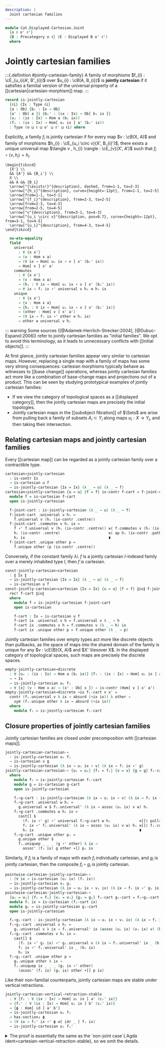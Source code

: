 ```yaml
---
description: |
  Joint cartesian families
---
```

<!--
```agda
open import Cat.Displayed.Base
open import Cat.Prelude

import Cat.Displayed.Cartesian
import Cat.Displayed.Reasoning
import Cat.Displayed.Morphism
import Cat.Reasoning
```
-->
```agda
module Cat.Displayed.Cartesian.Joint
  {o ℓ o' ℓ'}
  {B : Precategory o ℓ} (E : Displayed B o' ℓ')
  where
```

<!--
```agda
open Cat.Displayed.Cartesian E
open Cat.Displayed.Reasoning E
open Cat.Displayed.Morphism E
open Cat.Reasoning B
open Displayed E
```
-->

# Jointly cartesian families

:::{.definition #jointly-cartesian-family}
A family of morphisms $f_{i} : \cE_{u_i}(A', B'_{i})$ over $u_{i} : \cB(A, B_{i})$
is **jointly cartesian** if it satisfies a familial version of the universal
property of a [[cartesian|cartesian-morphism]] map.
:::

```agda
record is-jointly-cartesian
  {ℓi} {Ix : Type ℓi}
  {a : Ob} {bᵢ : Ix → Ob}
  {a' : Ob[ a ]} {bᵢ' : (ix : Ix) → Ob[ bᵢ ix ]}
  (uᵢ : (ix : Ix) → Hom a (bᵢ ix))
  (fᵢ : (ix : Ix) → Hom[ uᵢ ix ] a' (bᵢ' ix))
  : Type (o ⊔ ℓ ⊔ o' ⊔ ℓ' ⊔ ℓi) where
```

Explicitly, a family $f_{i}$ is jointly cartesian if for every map
$v : \cB(X, A)$ and family of morphisms $h_{i} : \cE_{u_i \circ v}(X', B_{i}')$,
there exists a unique universal map $\langle v , h_{i} \rangle : \cE_{v}(X', A')$
such that $f_{i} \circ \langle v , h_{i} \rangle = h_{i}$.

~~~{.quiver}
\begin{tikzcd}
  {X'} \\
  && {A'} && {B_i'} \\
  X \\
  && A && {B_i}
  \arrow["{\exists!}"{description}, dashed, from=1-1, to=2-3]
  \arrow["{h_i}"{description}, curve={height=-12pt}, from=1-1, to=2-5]
  \arrow[from=1-1, to=3-1]
  \arrow["{f_i}"{description}, from=2-3, to=2-5]
  \arrow[from=2-3, to=4-3]
  \arrow[from=2-5, to=4-5]
  \arrow["v"{description}, from=3-1, to=4-3]
  \arrow["{u_i \circ v}"{description, pos=0.7}, curve={height=-12pt}, from=3-1, to=4-5]
  \arrow["{u_i}"{description}, from=4-3, to=4-5]
\end{tikzcd}
~~~

```agda
  no-eta-equality
  field
    universal
      : ∀ {x x'}
      → (v : Hom x a)
      → (∀ ix → Hom[ uᵢ ix ∘ v ] x' (bᵢ' ix))
      → Hom[ v ] x' a'
    commutes
      : ∀ {x x'}
      → (v : Hom x a)
      → (hᵢ : ∀ ix → Hom[ uᵢ ix ∘ v ] x' (bᵢ' ix))
      → ∀ ix → fᵢ ix ∘' universal v hᵢ ≡ hᵢ ix
    unique
      : ∀ {x x'}
      → {v : Hom x a}
      → {hᵢ : ∀ ix → Hom[ uᵢ ix ∘ v ] x' (bᵢ' ix)}
      → (other : Hom[ v ] x' a')
      → (∀ ix → fᵢ ix ∘' other ≡ hᵢ ix)
      → other ≡ universal v hᵢ
```

<!--
```agda
  universal'
      : ∀ {x x'}
      → {v : Hom x a} {wᵢ : ∀ ix → Hom x (bᵢ ix)}
      → (p : ∀ ix → uᵢ ix ∘ v ≡ wᵢ ix)
      → (∀ ix → Hom[ wᵢ ix ] x' (bᵢ' ix))
      → Hom[ v ] x' a'
  universal' {v = v} p hᵢ =
    universal v λ ix → hom[ p ix ]⁻ (hᵢ ix)

  commutesp
    : ∀ {x x'}
    → {v : Hom x a} {wᵢ : ∀ ix → Hom x (bᵢ ix)}
    → (p : ∀ ix → uᵢ ix ∘ v ≡ wᵢ ix)
    → (hᵢ : ∀ ix → Hom[ wᵢ ix ] x' (bᵢ' ix))
    → ∀ ix → fᵢ ix ∘' universal' p hᵢ ≡[ p ix ] hᵢ ix
  commutesp p hᵢ ix =
    to-pathp⁻ (commutes _ (λ ix → hom[ p ix ]⁻ (hᵢ ix)) ix)

  universalp
    : ∀ {x x'}
    → {v₁ v₂ : Hom x a} {wᵢ : ∀ ix → Hom x (bᵢ ix)}
    → (p : ∀ ix → uᵢ ix ∘ v₁ ≡ wᵢ ix) (q : v₁ ≡ v₂) (r : ∀ ix → uᵢ ix ∘ v₂ ≡ wᵢ ix)
    → (hᵢ : ∀ ix → Hom[ wᵢ ix ] x' (bᵢ' ix))
    → universal' p hᵢ ≡[ q ] universal' r hᵢ
  universalp p q r hᵢ =
    apd (λ i ϕ → universal' ϕ hᵢ) prop!

  uniquep
    : ∀ {x x'}
    → {v₁ v₂ : Hom x a} {wᵢ : ∀ ix → Hom x (bᵢ ix)}
    → (p : ∀ ix → uᵢ ix ∘ v₁ ≡ wᵢ ix) (q : v₁ ≡ v₂) (r : ∀ ix → uᵢ ix ∘ v₂ ≡ wᵢ ix)
    → {hᵢ : ∀ ix → Hom[ wᵢ ix ] x' (bᵢ' ix)}
    → (other : Hom[ v₁ ] x' a')
    → (∀ ix → fᵢ ix ∘' other ≡[ p ix ] hᵢ ix)
    → other ≡[ q ] universal' r hᵢ
  uniquep p q r {hᵢ} other s =
    to-pathp⁻ (unique other (λ ix → from-pathp⁻ (s ix)) ∙ from-pathp⁻ (universalp p q r hᵢ))

  uniquep₂
    : ∀ {x x'}
    → {v₁ v₂ : Hom x a} {wᵢ : ∀ ix → Hom x (bᵢ ix)}
    → (p : ∀ ix → uᵢ ix ∘ v₁ ≡ wᵢ ix) (q : v₁ ≡ v₂) (r : ∀ ix → uᵢ ix ∘ v₂ ≡ wᵢ ix)
    → {hᵢ : ∀ ix → Hom[ wᵢ ix ] x' (bᵢ' ix)}
    → (other₁ : Hom[ v₁ ] x' a')
    → (other₂ : Hom[ v₂ ] x' a')
    → (∀ ix → fᵢ ix ∘' other₁ ≡[ p ix ] hᵢ ix)
    → (∀ ix → fᵢ ix ∘' other₂ ≡[ r ix ] hᵢ ix)
    → other₁ ≡[ q ] other₂
  uniquep₂ p q r {hᵢ = hᵢ} other₁ other₂ α β =
    cast[] $
      other₁          ≡[]⟨ uniquep p refl p other₁ α ⟩
      universal' p hᵢ ≡[]⟨ symP (uniquep r (sym q) p other₂ β) ⟩
      other₂          ∎
```
-->

<!--
```agda
private variable
  ℓi : Level
  Ix Ix' : Type ℓi
  a b c : Ob
  bᵢ cᵢ : Ix → Ob
  a' b' c' : Ob[ a ]
  bᵢ' cᵢ' : (ix : Ix) → Ob[ bᵢ ix ]
  u v : Hom a b
  uᵢ vᵢ : ∀ (ix : Ix) → Hom a (bᵢ ix)
  f g : Hom[ u ] a' b'
  fᵢ fᵢ' gᵢ : ∀ (ix : Ix) → Hom[ uᵢ ix ] a' (bᵢ' ix)
```
-->

::: warning
Some sources ([@Adamek-Herrlich-Strecker:2004], [@Dubuc-Espanol:2006])
refer to jointly cartesian families as "initial families". We opt to
avoid this terminology, as it leads to unnecessary conflicts with
[[initial objects]].
:::

At first glance, jointly cartesian families appear very similar to cartesian maps.
However, replacing a single map with a family of maps has some very strong
consequences: cartesian morphisms typically behave as witnesses to [[base change]]
operations, whereas jointly cartesian families act more like a combination
of base-change maps and projections out of a product. This can be seen
by studying prototypical examples of jointly cartesian families:

- If we view the category of topological spaces as a [[displayed category]],
then the jointly cartesian maps are precisely the initial topologies.
- Jointly cartesian maps in the [[subobject fibration]] of $\Sets$ are
arise from pulling back a family of subsets $A_{i} \subset Y_{i}$ along
maps $u_{i} : X \to Y_{i}$, and then taking their intersection.

## Relating cartesian maps and jointly cartesian families

Every [[cartesian map]] can be regarded as a jointly cartesian family
over a contractible type.

```agda
cartesian→jointly-cartesian
  : is-contr Ix
  → is-cartesian u f
  → is-jointly-cartesian {Ix = Ix} (λ _ → u) (λ _ → f)
cartesian→jointly-cartesian {u = u} {f = f} ix-contr f-cart = f-joint-cart where
  module f = is-cartesian f-cart
  open is-jointly-cartesian

  f-joint-cart : is-jointly-cartesian (λ _ → u) (λ _ → f)
  f-joint-cart .universal v hᵢ =
    f.universal v (hᵢ (ix-contr .centre))
  f-joint-cart .commutes v hᵢ ix =
    f ∘' f.universal v (hᵢ (ix-contr .centre)) ≡⟨ f.commutes v (hᵢ (ix-contr .centre)) ⟩
    hᵢ (ix-contr .centre)                      ≡⟨ ap hᵢ (ix-contr .paths ix) ⟩
    hᵢ ix                                      ∎
  f-joint-cart .unique other p =
    f.unique other (p (ix-contr .centre))
```

Conversely, if the constant family $\lambda i.\; f$ is a jointly cartesian
$I$-indexed family over a merely inhabited type $I$, then $f$ is cartesian.

```agda
const-jointly-cartesian→cartesian
  : ∥ Ix ∥
  → is-jointly-cartesian {Ix = Ix} (λ _ → u) (λ _ → f)
  → is-cartesian u f
const-jointly-cartesian→cartesian {Ix = Ix} {u = u} {f = f} ∥ix∥ f-joint-cart =
  rec! f-cart ∥ix∥
  where
    module f = is-jointly-cartesian f-joint-cart
    open is-cartesian

    f-cart : Ix → is-cartesian u f
    f-cart ix .universal v h = f.universal v λ _ → h
    f-cart ix .commutes v h = f.commutes v (λ _ → h) ix
    f-cart ix .unique other p = f.unique other (λ _ → p)
```

Jointly cartesian families over empty types act more like discrete objects
than pullbacks, as the space of maps into the shared domain of the family
is unique for any $v : \cE{B}(X, A)$ and $X' \liesover X$. In the displayed
category of topological spaces, such maps are precisely the discrete spaces.

```agda
empty-jointly-cartesian→discrete
  : ∀ {uᵢ : (ix : Ix) → Hom a (bᵢ ix)} {fᵢ : (ix : Ix) → Hom[ uᵢ ix ] a' (bᵢ' ix)}
  → ¬ Ix
  → is-jointly-cartesian uᵢ fᵢ
  → ∀ {x} (v : Hom x a) → (x' : Ob[ x ]) → is-contr (Hom[ v ] x' a')
empty-jointly-cartesian→discrete ¬ix fᵢ-cart v x' =
  contr (fᵢ.universal v λ ix → absurd (¬ix ix)) λ other →
    sym (fᵢ.unique other λ ix → absurd (¬ix ix))
  where
    module fᵢ = is-jointly-cartesian fᵢ-cart
```

## Closure properties of jointly cartesian families

Jointly cartesian families are closed under precomposition with [[cartesian maps]].

```agda
jointly-cartesian-cartesian-∘
  : is-jointly-cartesian uᵢ fᵢ
  → is-cartesian v g
  → is-jointly-cartesian (λ ix → uᵢ ix ∘ v) (λ ix → fᵢ ix ∘' g)
jointly-cartesian-cartesian-∘ {uᵢ = uᵢ} {fᵢ = fᵢ} {v = v} {g = g} fᵢ-cart g-cart = fᵢ∘g-cart
  where
    module fᵢ = is-jointly-cartesian fᵢ-cart
    module g = is-cartesian g-cart
    open is-jointly-cartesian

    fᵢ∘g-cart : is-jointly-cartesian (λ ix → uᵢ ix ∘ v) (λ ix → fᵢ ix ∘' g)
    fᵢ∘g-cart .universal w hᵢ =
      g.universal w $ fᵢ.universal' (λ ix → assoc (uᵢ ix) v w) hᵢ
    fᵢ∘g-cart .commutes w hᵢ ix =
      cast[] $
        (fᵢ ix ∘' g) ∘' universal fᵢ∘g-cart w hᵢ             ≡[]⟨ pullr[] _ (g.commutes w _) ⟩
        fᵢ ix ∘' fᵢ.universal' (λ ix → assoc (uᵢ ix) v w) hᵢ ≡[]⟨ fᵢ.commutesp _ hᵢ ix ⟩
        hᵢ ix                                                ∎
    fᵢ∘g-cart .unique other pᵢ =
      g.unique other $
      fᵢ.uniquep _ _ _ (g ∘' other) λ ix →
        assoc' (fᵢ ix) g other ∙[] pᵢ ix
```

Similarly, if $f_{i}$ is a family of maps with each $f_{i}$ individually
cartesian, and $g_{i}$ is jointly cartesian, then the composite $f_{i} \circ g_{i}$
is jointly cartesian.

```agda
pointwise-cartesian-jointly-cartesian-∘
  : (∀ ix → is-cartesian (uᵢ ix) (fᵢ ix))
  → is-jointly-cartesian vᵢ gᵢ
  → is-jointly-cartesian (λ ix → uᵢ ix ∘ vᵢ ix) (λ ix → fᵢ ix ∘' gᵢ ix)
pointwise-cartesian-jointly-cartesian-∘
  {uᵢ = uᵢ} {fᵢ = fᵢ} {vᵢ = vᵢ} {gᵢ = gᵢ} fᵢ-cart gᵢ-cart = fᵢ∘gᵢ-cart where
  module fᵢ ix = is-cartesian (fᵢ-cart ix)
  module gᵢ = is-jointly-cartesian gᵢ-cart
  open is-jointly-cartesian

  fᵢ∘gᵢ-cart : is-jointly-cartesian (λ ix → uᵢ ix ∘ vᵢ ix) (λ ix → fᵢ ix ∘' gᵢ ix)
  fᵢ∘gᵢ-cart .universal v hᵢ =
    gᵢ.universal v λ ix → fᵢ.universal' ix (assoc (uᵢ ix) (vᵢ ix) v) (hᵢ ix)
  fᵢ∘gᵢ-cart .commutes v hᵢ ix =
    cast[] $
      (fᵢ ix ∘' gᵢ ix) ∘' gᵢ.universal v (λ ix → fᵢ.universal' ix _ (hᵢ ix)) ≡[]⟨ pullr[] refl (gᵢ.commutes v _ ix) ⟩
      fᵢ ix ∘' fᵢ.universal' ix _ (hᵢ ix)                                    ≡[]⟨ fᵢ.commutesp ix (assoc (uᵢ ix) (vᵢ ix) v) (hᵢ ix) ⟩
      hᵢ ix                                                                  ∎
  fᵢ∘gᵢ-cart .unique other p =
    gᵢ.unique other λ ix →
    fᵢ.uniquep ix _ _ _ (gᵢ ix ∘' other)
      (assoc' (fᵢ ix) (gᵢ ix) other ∙[] p ix)
```

Like their non-familial counterparts, jointly cartesian maps are stable
under vertical retractions.

```agda
jointly-cartesian-vertical-retraction-stable
  : ∀ {fᵢ : ∀ (ix : Ix) → Hom[ uᵢ ix ] a' (cᵢ' ix)}
  → {fᵢ' : ∀ (ix : Ix) → Hom[ uᵢ ix ] b' (cᵢ' ix)}
  → {ϕ : Hom[ id ] a' b'}
  → is-jointly-cartesian uᵢ fᵢ
  → has-section↓ ϕ
  → (∀ ix → fᵢ' ix ∘' ϕ ≡[ idr _ ] fᵢ ix)
  → is-jointly-cartesian uᵢ fᵢ'
```

<!--
```agda
_ = cartesian-vertical-retraction-stable
```
-->

<details>
<summary>The proof is essentially the same as the `non-joint case`{.Agda ident=cartesian-vertical-retraction-stable},
so we omit the details.
</summary>
```agda
jointly-cartesian-vertical-retraction-stable
  {uᵢ = uᵢ} {fᵢ = fᵢ} {fᵢ' = fᵢ'} {ϕ = ϕ} fᵢ-cart ϕ-sect factor = fᵢ'-cart
  where
    module fᵢ = is-jointly-cartesian fᵢ-cart
    module ϕ = has-section[_] ϕ-sect

    fᵢ'-cart : is-jointly-cartesian uᵢ fᵢ'
    fᵢ'-cart .is-jointly-cartesian.universal v hᵢ =
      hom[ idl v ] (ϕ ∘' fᵢ.universal v hᵢ)
    fᵢ'-cart .is-jointly-cartesian.commutes v hᵢ ix =
      cast[] $
        fᵢ' ix ∘' hom[] (ϕ ∘' fᵢ.universal v hᵢ) ≡[]⟨ unwrapr (idl v) ⟩
        fᵢ' ix ∘' ϕ ∘' fᵢ.universal v hᵢ         ≡[]⟨ pulll[] (idr (uᵢ ix)) (factor ix) ⟩
        fᵢ ix ∘' fᵢ.universal v hᵢ               ≡[]⟨ fᵢ.commutes v hᵢ ix ⟩
        hᵢ ix ∎
    fᵢ'-cart .is-jointly-cartesian.unique {v = v} {hᵢ = hᵢ} other p =
      cast[] $
        other                                 ≡[]⟨ introl[] _ ϕ.is-section' ⟩
        (ϕ ∘' ϕ.section') ∘' other            ≡[]⟨ pullr[] _ (wrap (idl v) ∙[] fᵢ.unique _ unique-lemma) ⟩
        ϕ ∘' fᵢ.universal v hᵢ                ≡[]⟨ wrap (idl v) ⟩
        hom[ idl v ] (ϕ ∘' fᵢ.universal v hᵢ) ∎

      where
        unique-lemma : ∀ ix → fᵢ ix ∘' hom[ idl v ] (ϕ.section' ∘' other) ≡ hᵢ ix
        unique-lemma ix =
          cast[] $
            fᵢ ix ∘' hom[ idl v ] (ϕ.section' ∘' other) ≡[]⟨ unwrapr (idl v) ⟩
            fᵢ ix ∘' ϕ.section' ∘' other                ≡[]⟨ pulll[] _ (symP (pre-section[] ϕ-sect (factor ix))) ⟩
            fᵢ' ix ∘' other                             ≡[]⟨ p ix ⟩
            hᵢ ix                                       ∎
```
</details>


## Cancellation properties of jointly cartesian families

Every jointly cartesian family is a [[jointly weak monic family]].

```agda
jointly-cartesian→jointly-weak-monic
  : is-jointly-cartesian uᵢ fᵢ
  → is-jointly-weak-monic fᵢ
jointly-cartesian→jointly-weak-monic {fᵢ = fᵢ} fᵢ-cart {g = w} g h p p' =
  fᵢ.uniquep₂ (λ _ → ap₂ _∘_ refl p) p (λ _ → refl) g h p' (λ _ → refl)
  where module fᵢ = is-jointly-cartesian fᵢ-cart
```

If $f_{i} \circ g_{i}$ is jointly cartesian, and each $f_{i}$ is
[[weakly monic]], then $g_{i}$ must be jointly cartesian.

```agda
jointly-cartesian-pointwise-weak-monic-cancell
  : (∀ ix → is-weak-monic (fᵢ ix))
  → is-jointly-cartesian (λ ix → uᵢ ix ∘ vᵢ ix) (λ ix → fᵢ ix ∘' gᵢ ix)
  → is-jointly-cartesian vᵢ gᵢ
jointly-cartesian-pointwise-weak-monic-cancell
  {uᵢ = uᵢ} {fᵢ = fᵢ} {vᵢ = vᵢ} {gᵢ = gᵢ} fᵢ-weak-monic fᵢ∘gᵢ-cart = gᵢ-cart
  where
    module fᵢ∘gᵢ = is-jointly-cartesian fᵢ∘gᵢ-cart
    open is-jointly-cartesian

    gᵢ-cart : is-jointly-cartesian vᵢ gᵢ
    gᵢ-cart .universal w hᵢ =
      fᵢ∘gᵢ.universal' (λ ix → sym (assoc (uᵢ ix) (vᵢ ix) w))
        (λ ix → fᵢ ix ∘' hᵢ ix)
    gᵢ-cart .commutes w hᵢ ix =
      fᵢ-weak-monic ix _ _ refl $
      cast[] $
        fᵢ ix ∘' gᵢ ix ∘' fᵢ∘gᵢ.universal' _ (λ ix → fᵢ ix ∘' hᵢ ix)   ≡[]⟨ assoc' _ _  _ ⟩
        (fᵢ ix ∘' gᵢ ix) ∘' fᵢ∘gᵢ.universal' _ (λ ix → fᵢ ix ∘' hᵢ ix) ≡[]⟨ fᵢ∘gᵢ.commutesp _ _ ix ⟩
        fᵢ ix ∘' hᵢ ix                                                 ∎
    gᵢ-cart .unique other p =
      fᵢ∘gᵢ.uniquep _ _ _ other (λ ix → pullr[] _ (p ix))
```

We can sharpen the previous result when $g_{i}$ is a constant family.
In particular, if $f_{i} \circ g$ is jointly cartesian, and $f_{i}$ is a
[[jointly weak monic family]], then $g$ must be cartesian.

```agda
jointly-cartesian-jointly-weak-monic-cancell
  : is-jointly-weak-monic fᵢ
  → is-jointly-cartesian (λ ix → uᵢ ix ∘ v) (λ ix → fᵢ ix ∘' g)
  → is-cartesian v g
jointly-cartesian-jointly-weak-monic-cancell
  {uᵢ = uᵢ} {fᵢ = fᵢ} {v = v} {g = g} fᵢ-weak-monic fᵢ∘g-cart = g-cart
  where
    module fᵢ∘g = is-jointly-cartesian fᵢ∘g-cart
    open is-cartesian

    g-cart : is-cartesian v g
    g-cart .universal w h =
      fᵢ∘g.universal' (λ ix → sym (assoc (uᵢ ix) v w)) (λ ix → fᵢ ix ∘' h)
    g-cart .commutes w h =
      fᵢ-weak-monic _ _ refl λ ix →
      cast[] $
        fᵢ ix ∘' g ∘' fᵢ∘g.universal' _ (λ ix → fᵢ ix ∘' h)   ≡[]⟨ assoc' _ _ _ ⟩
        (fᵢ ix ∘' g) ∘' fᵢ∘g.universal' _ (λ ix → fᵢ ix ∘' h) ≡[]⟨ fᵢ∘g.commutesp _ _ ix ⟩
        fᵢ ix ∘' h                                            ∎
    g-cart .unique other p =
      fᵢ∘g.uniquep _ _ _ other (λ ix → pullr[] _ p)
```

As corollaries, we get a pair of cancellation properties for jointly
cartesian families.

```agda
jointly-cartesian-pointwise-cartesian-cancell
  : (∀ ix → is-cartesian (uᵢ ix) (fᵢ ix))
  → is-jointly-cartesian (λ ix → uᵢ ix ∘ vᵢ ix) (λ ix → fᵢ ix ∘' gᵢ ix)
  → is-jointly-cartesian vᵢ gᵢ
jointly-cartesian-pointwise-cartesian-cancell fᵢ-cart fᵢ∘gᵢ-cart =
  jointly-cartesian-pointwise-weak-monic-cancell
    (λ ix → cartesian→weak-monic (fᵢ-cart ix))
    fᵢ∘gᵢ-cart

jointly-cartesian-cartesian-cancell
  : is-jointly-cartesian uᵢ fᵢ
  → is-jointly-cartesian (λ ix → uᵢ ix ∘ v) (λ ix → fᵢ ix ∘' g)
  → is-cartesian v g
jointly-cartesian-cartesian-cancell fᵢ-cart fᵢ∘g-cart =
  jointly-cartesian-jointly-weak-monic-cancell
    (jointly-cartesian→jointly-weak-monic fᵢ-cart)
    fᵢ∘g-cart
```

## Universal properties

Jointly cartesian families have an alternative presentation of their
universal property: a family $f_{i} : \cE_{u_i}(A', B_{i}')$ is jointly
cartesian if and only if the joint postcomposition map

$$h \mapsto \lambda i.\; f_{i} \circ h$$

is an [[equivalence]].

```agda
postcompose-equiv→jointly-cartesian
  : {uᵢ : ∀ ix → Hom a (bᵢ ix)}
  → (fᵢ : ∀ ix → Hom[ uᵢ ix ] a' (bᵢ' ix))
  → (∀ {x} (v : Hom x a) → (x' : Ob[ x ])
    → is-equiv {B = ∀ ix → Hom[ uᵢ ix ∘ v ] x' (bᵢ' ix)} (λ h ix → fᵢ ix ∘' h))
  → is-jointly-cartesian uᵢ fᵢ

jointly-cartesian→postcompose-equiv
  : {uᵢ : ∀ ix → Hom a (bᵢ ix)}
  → {fᵢ : ∀ ix → Hom[ uᵢ ix ] a' (bᵢ' ix)}
  → is-jointly-cartesian uᵢ fᵢ
  → ∀ {x} (v : Hom x a) → (x' : Ob[ x ])
  → is-equiv {B = ∀ ix → Hom[ uᵢ ix ∘ v ] x' (bᵢ' ix)} (λ h ix → fᵢ ix ∘' h)
```

<details>
<summary>The proofs are just shuffling about data, so we shall skip
over the details.
</summary>
```agda
postcompose-equiv→jointly-cartesian {a = a} {uᵢ = uᵢ} fᵢ eqv = fᵢ-cart where
  module eqv {x} {v : Hom x a} {x' : Ob[ x ]} = Equiv (_ , eqv v x')
  open is-jointly-cartesian

  fᵢ-cart : is-jointly-cartesian uᵢ fᵢ
  fᵢ-cart .universal v hᵢ =
    eqv.from hᵢ
  fᵢ-cart .commutes v hᵢ ix =
    eqv.ε hᵢ ·ₚ ix
  fᵢ-cart .unique {hᵢ = hᵢ} other p =
    sym (eqv.η other) ∙ ap eqv.from (ext p)

jointly-cartesian→postcompose-equiv {uᵢ = uᵢ} {fᵢ = fᵢ} fᵢ-cart v x' .is-eqv hᵢ =
  contr (fᵢ.universal v hᵢ , ext (fᵢ.commutes v hᵢ)) λ fib →
    Σ-prop-pathp! (sym (fᵢ.unique (fib .fst) (λ ix → fib .snd ·ₚ ix)))
  where
    module fᵢ = is-jointly-cartesian fᵢ-cart
```
</details>

## Jointly cartesian lifts

:::{.definition #jointly-cartesian-lift}
A **jointly cartesian lift** of a family of objects $Y_{i}' \liesover Y_{i}$
along a family of maps $u_{i} : \cB(X, Y_{i})$ is an object
$\bigcap_{i : I} u_{i}^{*} Y_{i}$ equipped with a jointly cartesian family
$\pi_{i} : \cE_{u_i}(\bigcap_{i : I} u_{i}^{*} Y_{i}, Y_{i})$.
:::

```agda
record Joint-cartesian-lift
  {ℓi : Level} {Ix : Type ℓi}
  {x : Ob} {yᵢ : Ix → Ob}
  (uᵢ : (ix : Ix) → Hom x (yᵢ ix))
  (yᵢ' : (ix : Ix) → Ob[ yᵢ ix ])
  : Type (o ⊔ ℓ ⊔ o' ⊔ ℓ' ⊔ ℓi)
  where
  no-eta-equality
  field
    {x'} : Ob[ x ]
    lifting : (ix : Ix) → Hom[ uᵢ ix ] x' (yᵢ' ix)
    jointly-cartesian : is-jointly-cartesian uᵢ lifting

  open is-jointly-cartesian jointly-cartesian public
```

:::{.definition #jointly-cartesian-fibration}
A **$\kappa$ jointly cartesian fibration** is a displayed category
that joint cartesian lifts of all $\kappa$-small families.
:::

```agda
Jointly-cartesian-fibration : (κ : Level) → Type _
Jointly-cartesian-fibration κ =
  ∀ (Ix : Type κ)
  → {x : Ob} {yᵢ : Ix → Ob}
  → (uᵢ : (ix : Ix) → Hom x (yᵢ ix))
  → (yᵢ' : (ix : Ix) → Ob[ yᵢ ix ])
  → Joint-cartesian-lift uᵢ yᵢ'

module Jointly-cartesian-fibration {κ} (fib : Jointly-cartesian-fibration κ) where
```

<details>
<summary>The following section defines some nice notation for jointly
cartesian fibrations, but is a bit verbose.
</summary>
```agda
  module _
    (Ix : Type κ) {x : Ob} {yᵢ : Ix → Ob}
    (uᵢ : (ix : Ix) → Hom x (yᵢ ix))
    (yᵢ' : (ix : Ix) → Ob[ yᵢ ix ])
    where
    open Joint-cartesian-lift (fib Ix uᵢ yᵢ')
      using ()
      renaming (x' to ⋂*)
      public

  module _
    {Ix : Type κ} {x : Ob} {yᵢ : Ix → Ob}
    (uᵢ : (ix : Ix) → Hom x (yᵢ ix))
    (yᵢ' : (ix : Ix) → Ob[ yᵢ ix ])
    where
    open Joint-cartesian-lift (fib Ix uᵢ yᵢ')
      using ()
      renaming (lifting to π*)
      public

  module π*
    {Ix : Type κ} {x : Ob} {yᵢ : Ix → Ob}
    {uᵢ : (ix : Ix) → Hom x (yᵢ ix)}
    {yᵢ' : (ix : Ix) → Ob[ yᵢ ix ]}
    where
    open Joint-cartesian-lift (fib Ix uᵢ yᵢ')
      hiding (x'; lifting)
      public
```
</details>

Every jointly cartesian fibration has objects that act like discrete
spaces arising from lifts of empty families.

```agda
  opaque
    Disc* : ∀ (x : Ob) → Ob[ x ]
    Disc* x = ⋂* (Lift _ ⊥) {yᵢ = λ ()} (λ ()) (λ ())

    disc*
      : ∀ {x y : Ob}
      → (u : Hom x y) (x' : Ob[ x ])
      → Hom[ u ] x' (Disc* y)
    disc* u x' = π*.universal u (λ ())

    disc*-unique
      : ∀ {x y : Ob}
      → {u : Hom x y} {x' : Ob[ x ]}
      → (other : Hom[ u ] x' (Disc* y))
      → other ≡ disc* u x'
    disc*-unique other = π*.unique other (λ ())
```

